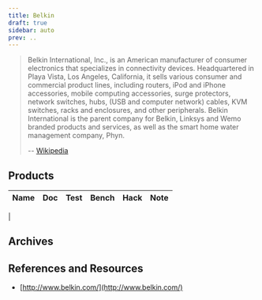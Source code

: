```yaml
---
title: Belkin
draft: true
sidebar: auto
prev: ..
---
```


> Belkin International, Inc., is an American manufacturer of consumer
> electronics that specializes in connectivity devices. Headquartered
> in Playa Vista, Los Angeles, California, it sells various
> consumer and commercial product lines, including routers, iPod and
> iPhone accessories, mobile computing accessories, surge protectors,
> network switches, hubs, (USB and computer network) cables, KVM
> switches, racks and enclosures, and other peripherals. Belkin
> International is the parent company for Belkin, Linksys and Wemo
> branded products and services, as well as the smart home water
> management company, Phyn.
>
> -- [Wikipedia](https://en.wikipedia.org/wiki/Belkin)

## Products

| Name                      | Doc | Test | Bench | Hack | Note |
|---------------------------|-----|------|-------|------|------|
|

## Archives

## References and Resources

 * [http://www.belkin.com/](http://www.belkin.com/)
